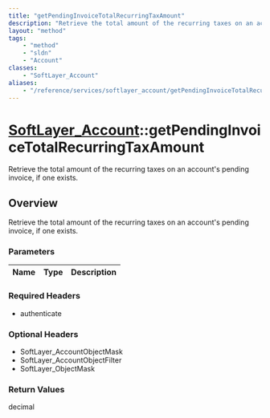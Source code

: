 ```yaml
---
title: "getPendingInvoiceTotalRecurringTaxAmount"
description: "Retrieve the total amount of the recurring taxes on an account's pending invoice, if one exists."
layout: "method"
tags:
    - "method"
    - "sldn"
    - "Account"
classes:
    - "SoftLayer_Account"
aliases:
    - "/reference/services/softlayer_account/getPendingInvoiceTotalRecurringTaxAmount"
---
```

# [SoftLayer_Account](/reference/services/SoftLayer_Account)::getPendingInvoiceTotalRecurringTaxAmount

Retrieve the total amount of the recurring taxes on an account's pending invoice, if one exists.


## Overview 
Retrieve the total amount of the recurring taxes on an account's pending invoice, if one exists.

### Parameters 
|Name | Type | Description |
| --- | --- | --- |


### Required Headers
* authenticate

### Optional Headers
* SoftLayer_AccountObjectMask
* SoftLayer_AccountObjectFilter
* SoftLayer_ObjectMask

### Return Values
decimal

